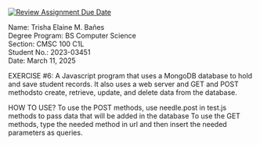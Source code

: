 [![Review Assignment Due Date](https://classroom.github.com/assets/deadline-readme-button-22041afd0340ce965d47ae6ef1cefeee28c7c493a6346c4f15d667ab976d596c.svg)](https://classroom.github.com/a/PGZ3017l)

Name: Trisha Elaine M. Bañes\
Degree Program: BS Computer Science\
Section: CMSC 100 C1L\
Student No.: 2023-03451\
Date: March 11, 2025

EXERCISE #6: A Javascript program that uses a MongoDB database to hold and save student records. It also uses a web server and GET and POST methodsto create, retrieve, update, and delete data from the database.

HOW TO USE?
To use the POST methods,  use needle.post in test.js methods to pass data that will be added in the database
To use the GET methods, type the needed method in url and then insert the needed parameters as queries.